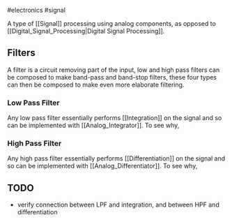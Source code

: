 #electronics #signal

A type of [[Signal]] processing using analog components, as opposed to [[Digital_Signal_Processing|Digital Signal Processing]].

## Filters
A filter is a circuit removing part of the input, low and high pass filters can be composed to make band-pass and band-stop filters, these four types can then be composed to make even more elaborate filtering.

### Low Pass Filter
Any low pass filter essentially performs [[Integration]] on the signal and so can be implemented with [[Analog_Integrator]].
To see why, 


### High Pass Filter
Any high pass filter essentially performs [[Differentiation]] on the signal and so can be implemented with [[Analog_Differentiator]].
To see why, 

## TODO
- verify connection between LPF and integration, and between HPF and  differentiation
